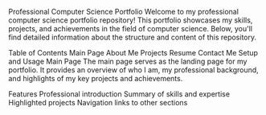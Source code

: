 Professional Computer Science Portfolio
Welcome to my professional computer science portfolio repository! This portfolio showcases my skills, projects, and achievements in the field of computer science. Below, you'll find detailed information about the structure and content of this repository.

Table of Contents
Main Page
About Me
Projects
Resume
Contact Me
Setup and Usage
Main Page
The main page serves as the landing page for my portfolio. It provides an overview of who I am, my professional background, and highlights of my key projects and achievements.

Features
Professional introduction
Summary of skills and expertise
Highlighted projects
Navigation links to other sections
